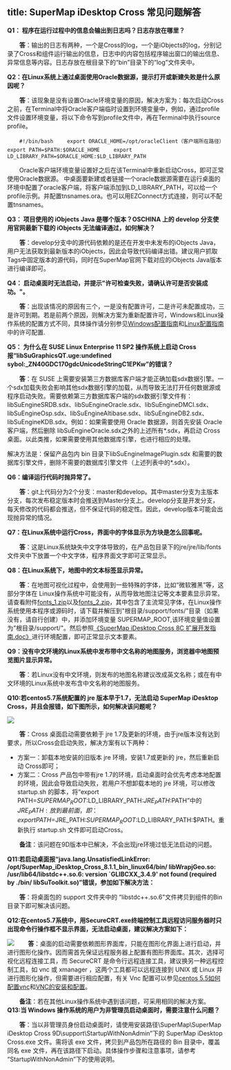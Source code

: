 title: SuperMap iDesktop Cross 常见问题解答
---
**Q1： 程序在运行过程中的信息会输出到日志吗？日志存放在哪里？**

　　**答**：输出的日志有两种，一个是Cross的log，一个是iObjects的log，分别记录了Cross和组件运行输出的信息，日志中的内容包括程序输出窗口的输出信息、异常信息等内容。日志存放在根目录下的“bin”目录下的“log”文件夹中。

**Q2：在Linux系统上通过桌面使用Oracle数据源，提示打开或新建失败是什么原因呢？**

　　**答**：该现象是没有设置Oracle环境变量的原因，解决方案为：每次启动Cross之前，在Terminal中将Oracle客户端临时设置到环境变量中，例如，通过profile文件设置环境变量，将以下命令写到profile文件中，再在Terminal中执行source profile。

　　`#!/bin/bash`
　　`export ORACLE_HOME=/opt/oracleClient（客户端所在路径）`
　　`export PATH=$PATH:$ORACLE_HOME`
　　`export LD_LIBRARY_PATH=$ORACLE_HOME:$LD_LIBRARY_PATH`

　　Oracle客户端环境变量设置好之后在该Terminal中重新启动Cross，即可正常使用Oracle数据源。
中桌面要新建或者链接一个oracle数据源需要在运行桌面的环境中配置了oracle客户端，将客户端添加到LD_LIBRARY_PATH，可以给一个profile示例。并配置tnsnames.ora。也可以用EZConnect方式连接，则可以不配置tnsnames。
 
**Q3： 项目使用的 iObjects Java 是哪个版本？OSCHINA 上的 develop 分支使用官网最新下载的 iObjects 无法编译通过，如何解决？**

　　**答**：develop分支中的源代码依赖的是还在开发中未发布的iObjects Java，用户无法获取到最新版本的iObjects，因此会导致代码编译出错。建议用户抓取Tags中固定版本的源代码，同时在SuperMap官网下载对应的iObjects Java版本进行编译即可。

**Q4： 启动桌面时无法启动，并提示"许可检查失败，请确认许可是否安装成功。"。**

　　**答**：出现该情况的原因有三个，一是没有配置许可，二是许可未配置成功，三是许可到期。若是前两个原因，则解决方案为重新配置许可，Windows和Linux操作系统的配置方式不同，具体操作请分别参见[Windows配置指南](http://git.oschina.net/supermap/SuperMap-iDesktop-Cross/blob/develop/SuperMap%20iDesktop%20Cross%20%E9%85%8D%E7%BD%AE%E6%8C%87%E5%8D%97&lsaquo;Windows%20%E7%AF%87/&rsaquo;.md?dir=0&filepath=SuperMap+iDesktop+Cross+%E9%85%8D%E7%BD%AE%E6%8C%87%E5%8D%97%28Windows+%E7%AF%87%29.md&oid=3710b6285443d7fd579b3024005bd2ea00d766ab&sha=00f388ee9ca8db2d0fc01f935b1adae511a5a6aa)和[Linux配置指南](http://git.oschina.net/supermap/SuperMap-iDesktop-Cross/blob/develop/SuperMap%20iDesktop%20Cross%20%E9%85%8D%E7%BD%AE%E6%8C%87%E5%8D%97&lsaquo;Linux%20%E7%AF%87&rsaquo;.md?dir=0&filepath=SuperMap+iDesktop+Cross+%E9%85%8D%E7%BD%AE%E6%8C%87%E5%8D%97%28Linux+%E7%AF%87%29.md&oid=8d10edcf1db38491ad05ec5925bfa17275194795&sha=00f388ee9ca8db2d0fc01f935b1adae511a5a6aa)中的许可配置.

**Q5： 为什么在 SUSE Linux Enterprise 11 SP2 操作系统上启动 Cross 报“libSuGraphicsQT.uge:undefined sybol:_ZN40GDC170gdcUnicodeStringC1EPKw”的错误？**

　　**答**：在 SUSE 上需要安装第三方数据库客户端才能正确加载sdx数据引擎。一个sdx加载失败会影响其他sdx数据引擎的加载，从而导致无法打开任何数据源或程序启动失败。需要依赖第三方数据库客户端的sdx数据引擎文件有：libSuEngineSRDB.sdx、libSuEngineOracle.sdx、libSuEngineDMCI.sdx、libSuEngineOsp.sdx、libSuEngineAltibase.sdx、libSuEngineDB2.sdx、libSuEngineKDB.sdx。例如：如果需要使用 Oracle 数据源，则首先安装 Oracle 客户端，然后删除 libSuEngineOracle.sdx之外的上述所有*.sdx，再启动 Cross 桌面。以此类推，如果需要使用其他数据库引擎，也进行相应的处理。

解决方法是：保留产品包内 bin 目录下libSuEngineImagePlugin.sdx 和需要的数据库引擎文件，删除不需要的数据库引擎文件（上述列表中的*.sdx）。
   
**Q6：编译运行代码时抛异常了。**

　　**答**：git上代码分为2个分支：master和develop。其中master分支为主版本分支，每次发布稳定版本时会推送到Master分支上。develop分支是开发分支，每天修改的代码都会推送，但不保证代码的稳定性。因此，develop版本可能会出现抛异常的情况。

**Q7：在Linux系统中运行Cross，界面中的字体显示为方块是怎么回事呢。**

　　**答**：这是Linux系统缺失中文字体导致的，在产品包目录下的jre/jre/lib/fonts文件夹中下放置一个中文字体，程序界面文字即可正常显示。

**Q8：在Linux系统下，地图中的文本标签显示异常。**

　　**答**：在地图可视化过程中，会使用到一些特殊的字体，比如“微软雅黑”等，这部分字体在 Linux操作系统中可能没有，从而导致地图注记等文本要素显示异常。请查看附件[fonts_1.zip](http://git.oschina.net/supermap/SuperMap-iDesktop-Cross/attach_files)以及[fonts_2.zip](http://git.oschina.net/supermap/SuperMap-iDesktop-Cross/attach_files)，其中包含了主流常见字体，在Linux操作系统使用本程序或源码时，请下载并解压到"根目录/support/fonts/"目录（如果没有，请自行创建）中，并添加环境变量 SUPERMAP_ROOT,该环境变量值设置为"根目录/support/"。然后参照[《SuperMap iDesktop Cross 8C 扩展开发指南.doc》](http://git.oschina.net/supermap/SuperMap-iDesktop-Cross)进行环境配置，即可正常显示文本要素。

**Q9：没有中文环境的Linux系统中发布带中文名称的地图服务，浏览器中地图预览图片显示异常。**

　　**答**：若Linux没有中文环境，则发布的地图名称建议改成英文名称；或在有中文环境的Linux系统中发布含中文名称的地图服务。

**Q10:若centos5.7系统配置的 jre 版本早于1.7，无法启动 SuperMap iDesktop Cross，并且会报错，如下图所示，如何解决该问题呢？**

  ![](img/jreError.png)

　　**答**：Cross 桌面启动需要依赖于 jre 1.7及更新的环境，由于jre版本没有达到要求，所以Cross会启动失败，解决方案有以下两种：

- 方案一：卸载本地安装的旧版本 jre 环境，安装1.7或更新的 jre，然后重新启动 Cross即可；
- 方案二：Cross 产品包中带有jre 1.7的环境，启动桌面时会优先考虑本地配置的环境，因此会导致启动失败，若用户不想卸载本地的 jre 环境，可以修改 startup.sh 的脚本，将“export PATH=$SUPERMAP_ROOT:$LD_LIBRARY_PATH:$JRE_PATH:$PATH”中的$JRE_PATH:放到最前面，即：export PATH=$JRE_PATH:$SUPERMAP_ROOT:$LD_LIBRARY_PATH:$PATH。重新执行 startup.sh 文件即可启动Cross。

　　**备注**：该问题在9D版本中已解决，不会出现jre环境过低无法启动的问题。

**Q11:若启动桌面报“java.lang.UnsatisfiedLinkError: /opt/SuperMap_iDesktop_Cross_8.1.1_bin_linux64/bin/ libWrapjGeo.so: /usr/lib64/libstdc++.so.6: version `GLIBCXX_3.4.9' not found (required by ./bin/ libSuToolkit.so)”错误，参加如下解决方法：**

　　**答**：将桌面包的 support 文件夹中的 “libstdc++.so.6”文件拷贝到组件的Bin目录下即可解决该问题。

**Q12:在centos5.7系统中，用SecureCRT.exe终端控制工具远程访问服务器时只出现命令行操作框不显示界面，无法启动桌面，建议解决方案如下：**

  ![](img/UIError.png)
　　**答**：桌面的启动需要依赖图形界面库，只能在图形化界面上进行启动，并进行图形化操作。因而需首先保证远程服务器上配置有图形界面库。其次，选择可视化远程连接工具，而 SecureCRT 是命令行远程连接工具，建议换另一种远程控制工具，如 vnc 或 xmanager ，这两个工具都可以远程连接到 UNIX 或 Linux 并进行图形化操作，但需要进行相应配置，有关 Vnc 配置可以参见[centos 5.5如何配置vnc](http://www.jb51.net/LINUXjishu/44494.html)和[VNC的安装和配置](http://www.cnblogs.com/jyzhao/p/5615448.html)。

　　**备注**：若在其他Linux操作系统中遇到该问题，可采用相同的解决方案。  
**Q13:当 Windows 操作系统的用户为非管理员启动桌面时，需要注意什么问题？**  
  
 　　**答**：当以非管理员身份启动桌面时，请使用安装路径\SuperMap\SuperMap iDesktop Cross 9D\support\StartupWithNonAdmin”下的 SuperMap iDesktop Cross.exe 文件。需将该 exe 文件，拷贝到产品包所在路径的 Bin 目录中，覆盖同名 exe 文件，再在该路径下启动。具体操作步骤和注意事项，请参考 “StartupWithNonAdmin”下的使用说明。
